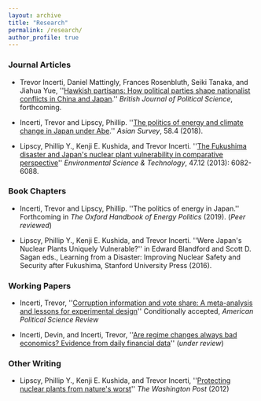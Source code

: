 ```yaml
---
layout: archive
title: "Research"
permalink: /research/
author_profile: true
---
```


### Journal Articles

- Trevor Incerti, Daniel Mattingly, Frances Rosenbluth, Seiki Tanaka, and Jiahua Yue, ''[Hawkish partisans: How political parties shape nationalist conflicts in China and Japan](https://static1.squarespace.com/static/51cdc7e5e4b0d7474642bcb0/t/5e24b95af068c869fe4a2600/1579465050913/Hawkish_Partisans_Final.pdf).'' *British Journal of Political Science*, forthcoming. 

- Incerti, Trevor and Lipscy, Phillip. ''[The politics of energy and climate change in Japan under Abe](http://tincerti.github.io/files/AS5804_01_Incerti_and_Lipscy.pdf).'' *Asian Survey*, 58.4 (2018). 

- Lipscy, Phillip Y., Kenji E. Kushida, and Trevor Incerti. ''[The Fukushima disaster and Japan's nuclear plant vulnerability in comparative perspective](https://pubs.acs.org/doi/pdfplus/10.1021/es4004813)'' *Environmental Science & Technology*, 47.12 (2013): 6082-6088.

### Book Chapters

- Incerti, Trevor and Lipscy, Phillip. ''The politics of energy in Japan.'' Forthcoming in *The Oxford Handbook of Energy Politics* (2019). (*Peer reviewed*)

- Lipscy, Phillip Y., Kenji E. Kushida, and Trevor Incerti. ''Were Japan's Nuclear Plants Uniquely Vulnerable?'' in Edward Blandford and Scott D. Sagan eds., Learning from a Disaster: Improving Nuclear Safety and Security after Fukushima, Stanford University Press (2016).

### Working Papers

- Incerti, Trevor, ''[Corruption information and vote share: A meta-analysis and lessons for experimental design](http://tincerti.github.io/files/corruption_voting_meta.pdf)'' Conditionally accepted, *American Political Science Review*

- Incerti, Devin, and Incerti, Trevor, ''[Are regime changes always bad economics? Evidence from daily financial data](http://tincerti.github.io/files/regime_changes.pdf)'' (*under review*)

### Other Writing

- Lipscy, Phillip Y., Kenji E. Kushida, and Trevor Incerti, ''[Protecting nuclear plants from nature's worst](https://www.washingtonpost.com/opinions/protecting-nuclear-plants-from-natures-worst/2012/10/31/5af389ac-2374-11e2-8448-81b1ce7d6978_story.html?noredirect=on&utm_term=.fd1845f1ab1a})'' *The Washington Post* (2012) 



